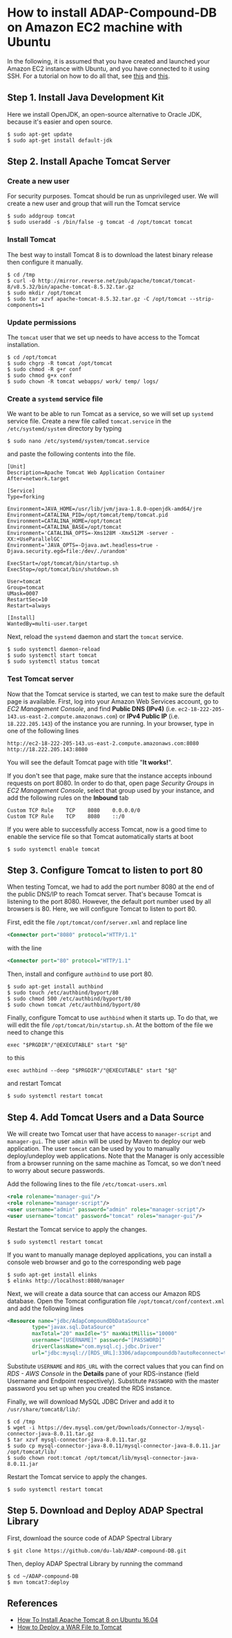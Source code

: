 # How to install ADAP-Compound-DB on Amazon EC2 machine with Ubuntu

In the following, it is assumed that you have created and launched your Amazon EC2 instance with Ubuntu, and you have connected to it using SSH. For a tutorial on how to do all that, see [this](https://medium.com/@GalarnykMichael/aws-ec2-part-1-creating-ec2-instance-9d7f8368f78a) and [this](https://medium.com/@GalarnykMichael/aws-ec2-part-2-ssh-into-ec2-instance-c7879d47b6b2).

## Step 1. Install Java Development Kit
Here we install OpenJDK, an open-source alternative to Oracle JDK, because it's easier and open source.
```
$ sudo apt-get update
$ sudo apt-get install default-jdk
```

<!-- ## Step 2. Install MySQL database

By default, Ubuntu 16.04 install MySQL version 5.7. However, our web application requires MySQL version 8.0 to work properly. In order to install MySQL 8.0, first download and execute the repository package
```shell
$ cd /tmp
$ wget -c https://dev.mysql.com/get/mysql-apt-config_0.8.10-1_all.deb
$ sudo dpkg -i mysql-apt-config_0.8.10-1_all.deb
```
You will be prompted to choose MySQL version and other components. Then, run the following command:
```shell
$ sudo apt-get install mysql-server
```
When asked to enter a password for the root user, write it down somewhere. You will use it when establishing connection to the database server.

__Remark 1__: If you need to start, stop, restart, or check status of MySQL server, you can use the following commands:
```shell
$ systemctl start mysql
$ systemctl stop mysql
$ systemctl restart mysql
$ systemctl status mysql
``` -->

## Step 2. Install Apache Tomcat Server

### Create a new user
For security purposes. Tomcat should be run as unprivileged user. We will create a new user and group that will run the Tomcat service
```shell
$ sudo addgroup tomcat
$ sudo useradd -s /bin/false -g tomcat -d /opt/tomcat tomcat
```

### Install Tomcat
The best way to install Tomcat 8 is to download the latest binary release then configure it manually.
```shell
$ cd /tmp
$ curl -O http://mirror.reverse.net/pub/apache/tomcat/tomcat-8/v8.5.32/bin/apache-tomcat-8.5.32.tar.gz
$ sudo mkdir /opt/tomcat
$ sudo tar xzvf apache-tomcat-8.5.32.tar.gz -C /opt/tomcat --strip-components=1
```

### Update permissions
The `tomcat` user that we set up needs to have access to the Tomcat installation.
```shell
$ cd /opt/tomcat
$ sudo chgrp -R tomcat /opt/tomcat
$ sudo chmod -R g+r conf
$ sudo chmod g+x conf
$ sudo chown -R tomcat webapps/ work/ temp/ logs/
```

### Create a `systemd` service file
We want to be able to run Tomcat as a service, so we will set up `systemd` service file. Create a new file called `tomcat.service` in the `/etc/systemd/system` directory by typing
```shell
$ sudo nano /etc/systemd/system/tomcat.service
```
and paste the following contents into the file.
```
[Unit]
Description=Apache Tomcat Web Application Container
After=network.target

[Service]
Type=forking

Environment=JAVA_HOME=/usr/lib/jvm/java-1.8.0-openjdk-amd64/jre
Environment=CATALINA_PID=/opt/tomcat/temp/tomcat.pid
Environment=CATALINA_HOME=/opt/tomcat
Environment=CATALINA_BASE=/opt/tomcat
Environment='CATALINA_OPTS=-Xms128M -Xmx512M -server -XX:+UseParallelGC'
Environment='JAVA_OPTS=-Djava.awt.headless=true -Djava.security.egd=file:/dev/./urandom'

ExecStart=/opt/tomcat/bin/startup.sh
ExecStop=/opt/tomcat/bin/shutdown.sh

User=tomcat
Group=tomcat
UMask=0007
RestartSec=10
Restart=always

[Install]
WantedBy=multi-user.target
```
Next, reload the `systemd` daemon and start the `tomcat` service.
```shell
$ sudo systemctl daemon-reload
$ sudo systemctl start tomcat
$ sudo systemctl status tomcat
```

### Test Tomcat server
Now that the Tomcat service is started, we can test to make sure the default page is available. First, log into your Amazon Web Services account, go to _EC2 Management Console_, and find __Public DNS (IPv4)__ (i.e. `ec2-18-222-205-143.us-east-2.compute.amazonaws.com`) or __IPv4 Public IP__ (i.e. `18.222.205.143`) of the instance you are running. In your browser, type in one of the following lines
```
http://ec2-18-222-205-143.us-east-2.compute.amazonaws.com:8080
http://18.222.205.143:8080
```
You will see the default Tomcat page with title "__It works!__".

If you don't see that page, make sure that the instance accepts inbound requests on port 8080. In order to do that, open page _Security Groups_ in _EC2 Management Console_, select that group used by your instance, and add the following rules on the __Inbound__ tab
```
Custom TCP Rule    TCP    8080    0.0.0.0/0
Custom TCP Rule    TCP    8080    ::/0
```

If you were able to successfully access Tomcat, now is a good time to enable the service file so that Tomcat automatically starts at boot
```shell
$ sudo systemctl enable tomcat
```

## Step 3. Configure Tomcat to listen to port 80
When testing Tomcat, we had to add the port number 8080 at the end of the public DNS/IP to reach Tomcat server. That's because Tomcat is listening to the port 8080. However, the default port number used by all browsers is 80. Here, we will configure Tomcat to listen to port 80.

First, edit the file `/opt/tomcat/conf/server.xml` and replace line
```xml
<Connector port="8080" protocol="HTTP/1.1"
```
with the line
```xml
<Connector port="80" protocol="HTTP/1.1"
```

Then, install and configure `authbind` to use port 80.
```shell
$ sudo apt-get install authbind
$ sudo touch /etc/authbind/byport/80
$ sudo chmod 500 /etc/authbind/byport/80
$ sudo chown tomcat /etc/authbind/byport/80
```

Finally, configure Tomcat to use `authbind` when it starts up. To do that, we will edit the file `/opt/tomcat/bin/startup.sh`. At the bottom of the file we need to change this
```shell
exec "$PRGDIR"/"@EXECUTABLE" start "$@"
```
to this
```shell
exec authbind --deep "$PRGDIR"/"@EXECUTABLE" start "$@"
```
and restart Tomcat
```shell
$ sudo systemctl restart tomcat
```

## Step 4. Add Tomcat Users and a Data Source
We will create two Tomcat user that have access to `manager-script` and `manager-gui`. The user `admin` will be used by Maven to deploy our web application. The user `tomcat` can be used by you to manually deploy/undeploy web applications. Note that the Manager is only accessible from a browser running on the same machine as Tomcat, so we don't need to worry about secure passwords.

Add the following lines to the file `/etc/tomcat-users.xml`
```xml
<role rolename="manager-gui"/>
<role rolename="manager-script"/>
<user username="admin" password="admin" roles="manager-script"/>
<user username="tomcat" password="tomcat" roles="manager-gui"/>
```

Restart the Tomcat service to apply the changes.
```shell
$ sudo systemctl restart tomcat
```

If you want to manually manage deployed applications, you can install a console web browser and go to the corresponding web page
```shell
$ sudo apt-get install elinks
$ elinks http://localhost:8080/manager
```

Next, we will create a data source that can access our Amazon RDS database. Open the Tomcat configuration file `/opt/tomcat/conf/context.xml` and add the following lines
```xml
<Resource name="jdbc/AdapCompoundDbDataSource"
        type="javax.sql.DataSource"
        maxTotal="20" maxIdle="5" maxWaitMillis="10000"
        username="[USERNAME]" password="[PASSWORD]"
        driverClassName="com.mysql.cj.jdbc.Driver"
        url="jdbc:mysql://[RDS_URL]:3306/adapcompounddb?autoReconnect=true&amp;useSSL=false"/>
```
Substitute `USERNAME` and `RDS_URL` with the correct values that you can find on _RDS - AWS Console_ in the __Details__ pane of your RDS-instance (field Username and Endpoint respectively). Substitute `PASSWORD` with the master password you set up when you created the RDS instance.

Finally, we will download MySQL JDBC Driver and add it to `/usr/share/tomcat8/lib/`:
```shell
$ cd /tmp
$ wget -i https://dev.mysql.com/get/Downloads/Connector-J/mysql-connector-java-8.0.11.tar.gz
$ tar xzvf mysql-connector-java-8.0.11.tar.gz
$ sudo cp mysql-connector-java-8.0.11/mysql-connector-java-8.0.11.jar /opt/tomcat/lib/
$ sudo chown root:tomcat /opt/tomcat/lib/mysql-connector-java-8.0.11.jar
```

Restart the Tomcat service to apply the changes.
```shell
$ sudo systemctl restart tomcat
```

## Step 5. Download and Deploy ADAP Spectral Library

First, download the source code of ADAP Spectral Library
```shell
$ git clone https://github.com/du-lab/ADAP-compound-DB.git
```

Then, deploy ADAP Spectral Library by running the command
```shell
$ cd ~/ADAP-compound-DB
$ mvn tomcat7:deploy
```

## References
- [How To Install Apache Tomcat 8 on Ubuntu 16.04](https://www.digitalocean.com/community/tutorials/how-to-install-apache-tomcat-8-on-ubuntu-16-04)
- [How to Deploy a WAR File to Tomcat](http://www.baeldung.com/tomcat-deploy-war)
